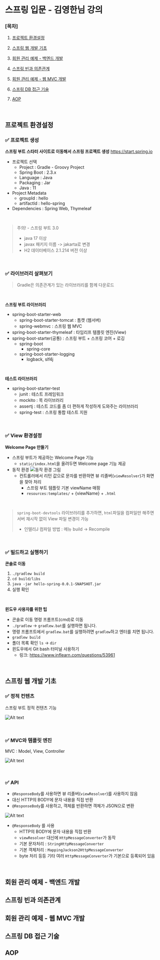 # 스프링 입문 - 김영한님 강의

### [목차]
1. [프로젝트 환경설정](#프로젝트-환경설정)

2. [스프링 웹 개발 기초](#스프링-웹-개발-기초)

3. [회원 관리 예제 - 백엔드 개발](#회원-관리-예제---백엔드-개발)

3. [스프링 빈과 의존관계](#스프링-빈과-의존관계)

4. [회원 관리 예제 - 웹 MVC 개발](#회원-관리-예제---웹-mvc-개발)

5. [스프링 DB 접근 기술](#스프링-db-접근-기술)

6. [AOP](#aop)

<br>


## 프로젝트 환경설정

### ✅ 프로젝트 생성

**스프링 부트 스타터 사이트로 이동해서 스프링 프로젝트 생성**
https://start.spring.io

- 프로젝트 선택
  - Project : Gradle - Groovy Project
  - Spring Boot : 2.3.x
  - Language : Java
  - Packaging : Jar
  - Java : 11
- Project Metadata
  - groupId : hello
  - artifactId : hello-spring
- Dependencies : Spring Web, Thymeleaf

<br>

> 주의! - 스프링 부트 3.0
> - java 17 이상
> - javax 패키지 이름 -> jakarta로 변경
> - H2 데이터베이스 2.1.214 버전 이상

<br>

### ✅ 라이브러리 살펴보기

> Gradle은 의존관계가 있는 라이브러리를 함께 다운로드

<br>

**스프링 부트 라이브러리**
- spring-boot-starter-web
  - spring-boot-starter-tomcat : 톰캣 (웹서버)
  - spring-webmvc : 스프링 웹 MVC
- spring-boot-starter-thymeleaf : 타임리프 템플릿 엔진(View)
- spring-boot-starter(공통) : 스프링 부트 + 스프링 코어 + 로깅
  - spring-boot
    - spring-core
  - spring-boot-starter-logging
    - logback, slf4j

<br>

**테스트 라이브러리**
- spring-boot-starter-test
  - junit : 테스트 프레임워크
  - mockito : 목 라이브러리
  - assertj : 테스트 코드를 좀 더 편하게 작성하게 도와주는 라이브러리
  - spring-test : 스프링 통합 테스트 지원

<br>

### ✅ View 환경설정

**Welcome Page 만들기**
- 스프링 부트가 제공하는 Welcome Page 기능
  - ```static/index.html```을 올려두면 Welcome page 기능 제공
- 동작 환경
![동작 환경 그림](image.png)
  - 컨트롤러에서 리턴 값으로 문자를 반환하면 뷰 리졸버(```viewResolver```)가 화면을 찾아 처리
    - 스프링 부트 템플릿 기본 viewName 매핑
    - ```resources:templates/``` + {viewName} + ```.html```

<br>

> ```spring-boot-devtools``` 라이브러리를 추가하면, ```html```파일을 컴퍼일만 해주면 서버 재시작 없이 View 파일 변경이 가능
> - 인텔리J 컴파일 방법 : 메뉴 build -> Recompile

<br>

### ✅ 빌드하고 실행하기

**콘솔로 이동**
1. ```./gradlew build```
2. ```cd build/libs```
3. ```java -jar hello-spring-0.0.1-SNAPSHOT.jar```
4. 실행 확인

<br>

**윈도우 사용자를 위한 팁**
- 콘솔로 이동 명령 프롬프트(cmd)로 이동
- ```./gradlew``` -> ```gradlew.bat```를 실행하면 됩니다.
- 명령 프롬프트에서 ```gradlew.bat```를 실행하려면 ```gradlew```하고 엔터를 치면 됩니다.
- ```gradlew build```
- 폴더 목록 확인 ```ls``` -> ```dir```
- 윈도우에서 Git bash 터미널 사용하기
  - 링크: https://www.inflearn.com/questions/53961

<br>

## 스프링 웹 개발 기초

### ✅ 정적 컨텐츠

스프링 부트 정적 컨텐츠 기능

![Alt text](image-1.png)

<br>

### ✅ MVC와 템플릿 엔진

MVC : Model, View, Controller

![Alt text](image-2.png)

<br>

### ✅ API

- ```@ResponseBody```를 사용하면 뷰 리졸버(```viewResolver```)를 사용하지 않음
- 대신 HTTP의 BODY에 문자 내용을 직접 반환
- ```@ResponseBody```를 사용하고, 객체를 반환하면 객체가 JSON으로 변환

![Alt text](image-3.png)

- ```@ResponseBody``` 를 사용
  - HTTP의 BODY에 문자 내용을 직접 반환
  - ```viewResolver``` 대신에 ```HttpMessageConverter```가 동작
  - 기본 문자처리 : ```StringHttpMessageConverter```
  - 기본 객체처리 : ```MappingJackson2HttpMessageConverter```
  - byte 처리 등등 기타 여러 ```HttpMessageConverter```가 기본으로 등록되어 있음

<br>

## 회원 관리 예제 - 백엔드 개발

## 스프링 빈과 의존관계

## 회원 관리 예제 - 웹 MVC 개발

## 스프링 DB 접근 기술

## AOP